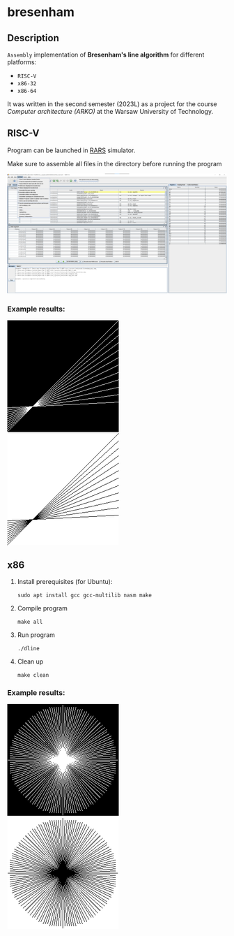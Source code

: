 # bresenham
## Description
`Assembly` implementation of **Bresenham's line algorithm** for different platforms:
- `RISC-V`
- `x86-32`
- `x86-64`

It was written in the second semester (2023L) as a project for the course *Computer architecture (ARKO)* at the Warsaw University of Technology.

## RISC-V
Program can be launched in [RARS](https://github.com/TheThirdOne/rars) simulator.

Make sure to assemble all files in the directory before running the program

![RARS configuration](./imgs/rars.png)

### Example results:
![Result1 RISC-V](./imgs/result_riscv_black.bmp)    ![Result2 RISC-V](./imgs/result_riscv_white.bmp)

## x86
1. Install prerequisites (for Ubuntu):
    ```
    sudo apt install gcc gcc-multilib nasm make
    ```
2. Compile program
    ```
    make all
    ```
3. Run program
    ```
    ./dline
    ```
4. Clean up
    ```
    make clean
    ```

### Example results:
![Result1 x86](./imgs/result_x86_black.bmp)    ![Result2 x86](./imgs/result_x86_white.bmp)